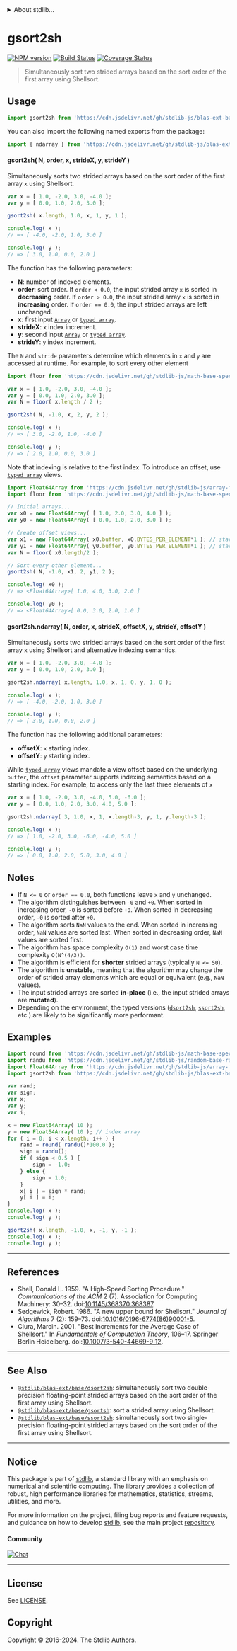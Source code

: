<!--

@license Apache-2.0

Copyright (c) 2020 The Stdlib Authors.

Licensed under the Apache License, Version 2.0 (the "License");
you may not use this file except in compliance with the License.
You may obtain a copy of the License at

   http://www.apache.org/licenses/LICENSE-2.0

Unless required by applicable law or agreed to in writing, software
distributed under the License is distributed on an "AS IS" BASIS,
WITHOUT WARRANTIES OR CONDITIONS OF ANY KIND, either express or implied.
See the License for the specific language governing permissions and
limitations under the License.

-->


<details>
  <summary>
    About stdlib...
  </summary>
  <p>We believe in a future in which the web is a preferred environment for numerical computation. To help realize this future, we've built stdlib. stdlib is a standard library, with an emphasis on numerical and scientific computation, written in JavaScript (and C) for execution in browsers and in Node.js.</p>
  <p>The library is fully decomposable, being architected in such a way that you can swap out and mix and match APIs and functionality to cater to your exact preferences and use cases.</p>
  <p>When you use stdlib, you can be absolutely certain that you are using the most thorough, rigorous, well-written, studied, documented, tested, measured, and high-quality code out there.</p>
  <p>To join us in bringing numerical computing to the web, get started by checking us out on <a href="https://github.com/stdlib-js/stdlib">GitHub</a>, and please consider <a href="https://opencollective.com/stdlib">financially supporting stdlib</a>. We greatly appreciate your continued support!</p>
</details>

# gsort2sh

[![NPM version][npm-image]][npm-url] [![Build Status][test-image]][test-url] [![Coverage Status][coverage-image]][coverage-url] <!-- [![dependencies][dependencies-image]][dependencies-url] -->

> Simultaneously sort two strided arrays based on the sort order of the first array using Shellsort.



<section class="usage">

## Usage

```javascript
import gsort2sh from 'https://cdn.jsdelivr.net/gh/stdlib-js/blas-ext-base-gsort2sh@v0.2.1-deno/mod.js';
```

You can also import the following named exports from the package:

```javascript
import { ndarray } from 'https://cdn.jsdelivr.net/gh/stdlib-js/blas-ext-base-gsort2sh@v0.2.1-deno/mod.js';
```

#### gsort2sh( N, order, x, strideX, y, strideY )

Simultaneously sorts two strided arrays based on the sort order of the first array `x` using Shellsort.

```javascript
var x = [ 1.0, -2.0, 3.0, -4.0 ];
var y = [ 0.0, 1.0, 2.0, 3.0 ];

gsort2sh( x.length, 1.0, x, 1, y, 1 );

console.log( x );
// => [ -4.0, -2.0, 1.0, 3.0 ]

console.log( y );
// => [ 3.0, 1.0, 0.0, 2.0 ]
```

The function has the following parameters:

-   **N**: number of indexed elements.
-   **order**: sort order. If `order < 0.0`, the input strided array `x` is sorted in **decreasing** order. If `order > 0.0`, the input strided array `x` is sorted in **increasing** order. If `order == 0.0`, the input strided arrays are left unchanged.
-   **x**: first input [`Array`][mdn-array] or [`typed array`][mdn-typed-array].
-   **strideX**: `x` index increment.
-   **y**: second input [`Array`][mdn-array] or [`typed array`][mdn-typed-array].
-   **strideY**: `y` index increment.

The `N` and `stride` parameters determine which elements in `x` and `y` are accessed at runtime. For example, to sort every other element

```javascript
import floor from 'https://cdn.jsdelivr.net/gh/stdlib-js/math-base-special-floor@deno/mod.js';

var x = [ 1.0, -2.0, 3.0, -4.0 ];
var y = [ 0.0, 1.0, 2.0, 3.0 ];
var N = floor( x.length / 2 );

gsort2sh( N, -1.0, x, 2, y, 2 );

console.log( x );
// => [ 3.0, -2.0, 1.0, -4.0 ]

console.log( y );
// => [ 2.0, 1.0, 0.0, 3.0 ]
```

Note that indexing is relative to the first index. To introduce an offset, use [`typed array`][mdn-typed-array] views.

```javascript
import Float64Array from 'https://cdn.jsdelivr.net/gh/stdlib-js/array-float64@deno/mod.js';
import floor from 'https://cdn.jsdelivr.net/gh/stdlib-js/math-base-special-floor@deno/mod.js';

// Initial arrays...
var x0 = new Float64Array( [ 1.0, 2.0, 3.0, 4.0 ] );
var y0 = new Float64Array( [ 0.0, 1.0, 2.0, 3.0 ] );

// Create offset views...
var x1 = new Float64Array( x0.buffer, x0.BYTES_PER_ELEMENT*1 ); // start at 2nd element
var y1 = new Float64Array( y0.buffer, y0.BYTES_PER_ELEMENT*1 ); // start at 2nd element
var N = floor( x0.length/2 );

// Sort every other element...
gsort2sh( N, -1.0, x1, 2, y1, 2 );

console.log( x0 );
// => <Float64Array>[ 1.0, 4.0, 3.0, 2.0 ]

console.log( y0 );
// => <Float64Array>[ 0.0, 3.0, 2.0, 1.0 ]
```

#### gsort2sh.ndarray( N, order, x, strideX, offsetX, y, strideY, offsetY )

Simultaneously sorts two strided arrays based on the sort order of the first array `x` using Shellsort and alternative indexing semantics.

```javascript
var x = [ 1.0, -2.0, 3.0, -4.0 ];
var y = [ 0.0, 1.0, 2.0, 3.0 ];

gsort2sh.ndarray( x.length, 1.0, x, 1, 0, y, 1, 0 );

console.log( x );
// => [ -4.0, -2.0, 1.0, 3.0 ]

console.log( y );
// => [ 3.0, 1.0, 0.0, 2.0 ]
```

The function has the following additional parameters:

-   **offsetX**: `x` starting index.
-   **offsetY**: `y` starting index.

While [`typed array`][mdn-typed-array] views mandate a view offset based on the underlying `buffer`, the `offset` parameter supports indexing semantics based on a starting index. For example, to access only the last three elements of `x`

```javascript
var x = [ 1.0, -2.0, 3.0, -4.0, 5.0, -6.0 ];
var y = [ 0.0, 1.0, 2.0, 3.0, 4.0, 5.0 ];

gsort2sh.ndarray( 3, 1.0, x, 1, x.length-3, y, 1, y.length-3 );

console.log( x );
// => [ 1.0, -2.0, 3.0, -6.0, -4.0, 5.0 ]

console.log( y );
// => [ 0.0, 1.0, 2.0, 5.0, 3.0, 4.0 ]
```

</section>

<!-- /.usage -->

<section class="notes">

## Notes

-   If `N <= 0` or `order == 0.0`, both functions leave `x` and `y` unchanged.
-   The algorithm distinguishes between `-0` and `+0`. When sorted in increasing order, `-0` is sorted before `+0`. When sorted in decreasing order, `-0` is sorted after `+0`.
-   The algorithm sorts `NaN` values to the end. When sorted in increasing order, `NaN` values are sorted last. When sorted in decreasing order, `NaN` values are sorted first.
-   The algorithm has space complexity `O(1)` and worst case time complexity `O(N^(4/3))`.
-   The algorithm is efficient for **shorter** strided arrays (typically `N <= 50`).
-   The algorithm is **unstable**, meaning that the algorithm may change the order of strided array elements which are equal or equivalent (e.g., `NaN` values).
-   The input strided arrays are sorted **in-place** (i.e., the input strided arrays are **mutated**).
-   Depending on the environment, the typed versions ([`dsort2sh`][@stdlib/blas/ext/base/dsort2sh], [`ssort2sh`][@stdlib/blas/ext/base/ssort2sh], etc.) are likely to be significantly more performant.

</section>

<!-- /.notes -->

<section class="examples">

## Examples

<!-- eslint no-undef: "error" -->

```javascript
import round from 'https://cdn.jsdelivr.net/gh/stdlib-js/math-base-special-round@deno/mod.js';
import randu from 'https://cdn.jsdelivr.net/gh/stdlib-js/random-base-randu@deno/mod.js';
import Float64Array from 'https://cdn.jsdelivr.net/gh/stdlib-js/array-float64@deno/mod.js';
import gsort2sh from 'https://cdn.jsdelivr.net/gh/stdlib-js/blas-ext-base-gsort2sh@v0.2.1-deno/mod.js';

var rand;
var sign;
var x;
var y;
var i;

x = new Float64Array( 10 );
y = new Float64Array( 10 ); // index array
for ( i = 0; i < x.length; i++ ) {
    rand = round( randu()*100.0 );
    sign = randu();
    if ( sign < 0.5 ) {
        sign = -1.0;
    } else {
        sign = 1.0;
    }
    x[ i ] = sign * rand;
    y[ i ] = i;
}
console.log( x );
console.log( y );

gsort2sh( x.length, -1.0, x, -1, y, -1 );
console.log( x );
console.log( y );
```

</section>

<!-- /.examples -->

* * *

<section class="references">

## References

-   Shell, Donald L. 1959. "A High-Speed Sorting Procedure." _Communications of the ACM_ 2 (7). Association for Computing Machinery: 30–32. doi:[10.1145/368370.368387][@shell:1959a].
-   Sedgewick, Robert. 1986. "A new upper bound for Shellsort." _Journal of Algorithms_ 7 (2): 159–73. doi:[10.1016/0196-6774(86)90001-5][@sedgewick:1986a].
-   Ciura, Marcin. 2001. "Best Increments for the Average Case of Shellsort." In _Fundamentals of Computation Theory_, 106–17. Springer Berlin Heidelberg. doi:[10.1007/3-540-44669-9_12][@ciura:2001a].

</section>

<!-- /.references -->

<!-- Section for related `stdlib` packages. Do not manually edit this section, as it is automatically populated. -->

<section class="related">

* * *

## See Also

-   <span class="package-name">[`@stdlib/blas-ext/base/dsort2sh`][@stdlib/blas/ext/base/dsort2sh]</span><span class="delimiter">: </span><span class="description">simultaneously sort two double-precision floating-point strided arrays based on the sort order of the first array using Shellsort.</span>
-   <span class="package-name">[`@stdlib/blas-ext/base/gsortsh`][@stdlib/blas/ext/base/gsortsh]</span><span class="delimiter">: </span><span class="description">sort a strided array using Shellsort.</span>
-   <span class="package-name">[`@stdlib/blas-ext/base/ssort2sh`][@stdlib/blas/ext/base/ssort2sh]</span><span class="delimiter">: </span><span class="description">simultaneously sort two single-precision floating-point strided arrays based on the sort order of the first array using Shellsort.</span>

</section>

<!-- /.related -->

<!-- Section for all links. Make sure to keep an empty line after the `section` element and another before the `/section` close. -->


<section class="main-repo" >

* * *

## Notice

This package is part of [stdlib][stdlib], a standard library with an emphasis on numerical and scientific computing. The library provides a collection of robust, high performance libraries for mathematics, statistics, streams, utilities, and more.

For more information on the project, filing bug reports and feature requests, and guidance on how to develop [stdlib][stdlib], see the main project [repository][stdlib].

#### Community

[![Chat][chat-image]][chat-url]

---

## License

See [LICENSE][stdlib-license].


## Copyright

Copyright &copy; 2016-2024. The Stdlib [Authors][stdlib-authors].

</section>

<!-- /.stdlib -->

<!-- Section for all links. Make sure to keep an empty line after the `section` element and another before the `/section` close. -->

<section class="links">

[npm-image]: http://img.shields.io/npm/v/@stdlib/blas-ext-base-gsort2sh.svg
[npm-url]: https://npmjs.org/package/@stdlib/blas-ext-base-gsort2sh

[test-image]: https://github.com/stdlib-js/blas-ext-base-gsort2sh/actions/workflows/test.yml/badge.svg?branch=v0.2.1
[test-url]: https://github.com/stdlib-js/blas-ext-base-gsort2sh/actions/workflows/test.yml?query=branch:v0.2.1

[coverage-image]: https://img.shields.io/codecov/c/github/stdlib-js/blas-ext-base-gsort2sh/main.svg
[coverage-url]: https://codecov.io/github/stdlib-js/blas-ext-base-gsort2sh?branch=main

<!--

[dependencies-image]: https://img.shields.io/david/stdlib-js/blas-ext-base-gsort2sh.svg
[dependencies-url]: https://david-dm.org/stdlib-js/blas-ext-base-gsort2sh/main

-->

[chat-image]: https://img.shields.io/gitter/room/stdlib-js/stdlib.svg
[chat-url]: https://app.gitter.im/#/room/#stdlib-js_stdlib:gitter.im

[stdlib]: https://github.com/stdlib-js/stdlib

[stdlib-authors]: https://github.com/stdlib-js/stdlib/graphs/contributors

[umd]: https://github.com/umdjs/umd
[es-module]: https://developer.mozilla.org/en-US/docs/Web/JavaScript/Guide/Modules

[deno-url]: https://github.com/stdlib-js/blas-ext-base-gsort2sh/tree/deno
[deno-readme]: https://github.com/stdlib-js/blas-ext-base-gsort2sh/blob/deno/README.md
[umd-url]: https://github.com/stdlib-js/blas-ext-base-gsort2sh/tree/umd
[umd-readme]: https://github.com/stdlib-js/blas-ext-base-gsort2sh/blob/umd/README.md
[esm-url]: https://github.com/stdlib-js/blas-ext-base-gsort2sh/tree/esm
[esm-readme]: https://github.com/stdlib-js/blas-ext-base-gsort2sh/blob/esm/README.md
[branches-url]: https://github.com/stdlib-js/blas-ext-base-gsort2sh/blob/main/branches.md

[stdlib-license]: https://raw.githubusercontent.com/stdlib-js/blas-ext-base-gsort2sh/main/LICENSE

[mdn-array]: https://developer.mozilla.org/en-US/docs/Web/JavaScript/Reference/Global_Objects/Array

[mdn-typed-array]: https://developer.mozilla.org/en-US/docs/Web/JavaScript/Reference/Global_Objects/TypedArray

[@shell:1959a]: https://doi.org/10.1145/368370.368387

[@sedgewick:1986a]: https://doi.org/10.1016/0196-6774(86)90001-5

[@ciura:2001a]: https://doi.org/10.1007/3-540-44669-9_12

<!-- <related-links> -->

[@stdlib/blas/ext/base/dsort2sh]: https://github.com/stdlib-js/blas-ext-base-dsort2sh/tree/deno

[@stdlib/blas/ext/base/gsortsh]: https://github.com/stdlib-js/blas-ext-base-gsortsh/tree/deno

[@stdlib/blas/ext/base/ssort2sh]: https://github.com/stdlib-js/blas-ext-base-ssort2sh/tree/deno

<!-- </related-links> -->

</section>

<!-- /.links -->
